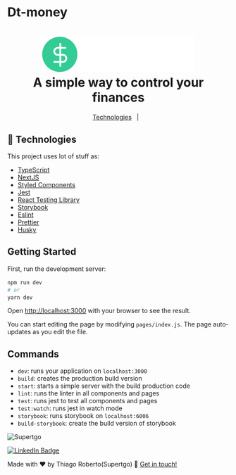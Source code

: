 # Dt-money

<h1 align="center">
    <img alt="Dt-money logo" src="public/assets/logo.svg" />
    <br>
    A simple way to control your finances
</h1>

<p align="center">
  <a href="#rocket-technologies">Technologies</a>&nbsp;&nbsp;&nbsp;|&nbsp;&nbsp;&nbsp;
</p>

## :rocket: Technologies

This project uses lot of stuff as:

- [TypeScript](https://www.typescriptlang.org/)
- [NextJS](https://nextjs.org/)
- [Styled Components](https://styled-components.com/)
- [Jest](https://jestjs.io/)
- [React Testing Library](https://testing-library.com/docs/react-testing-library/intro)
- [Storybook](https://storybook.js.org/)
- [Eslint](https://eslint.org/)
- [Prettier](https://prettier.io/)
- [Husky](https://github.com/typicode/husky)

## Getting Started

First, run the development server:

```bash
npm run dev
# or
yarn dev
```

Open [http://localhost:3000](http://localhost:3000) with your browser to see the result.

You can start editing the page by modifying `pages/index.js`. The page auto-updates as you edit the file.

## Commands

- `dev`: runs your application on `localhost:3000`
- `build`: creates the production build version
- `start`: starts a simple server with the build production code
- `lint`: runs the linter in all components and pages
- `test`: runs jest to test all components and pages
- `test:watch`: runs jest in watch mode
- `storybook`: runs storybook on `localhost:6006`
- `build-storybook`: create the build version of storybook




<img alt="Supertgo" title="Supertgo" src="https://avatars.githubusercontent.com/u/47607913?v=4" height="100" width="100" />

[![LinkedIn Badge](https://img.shields.io/badge/-Thiago_Roberto-blue?style=flat-square&logo=Linkedin&logoColor=white&link=https://www.linkedin.com/in/thiago-roberto-69763b142/)](https://www.linkedin.com/in/thiago-roberto-69763b142/)

Made with ♥ by Thiago Roberto(Supertgo) :wave: [Get in touch!](https://www.linkedin.com/in/thiago-roberto-69763b142/)

